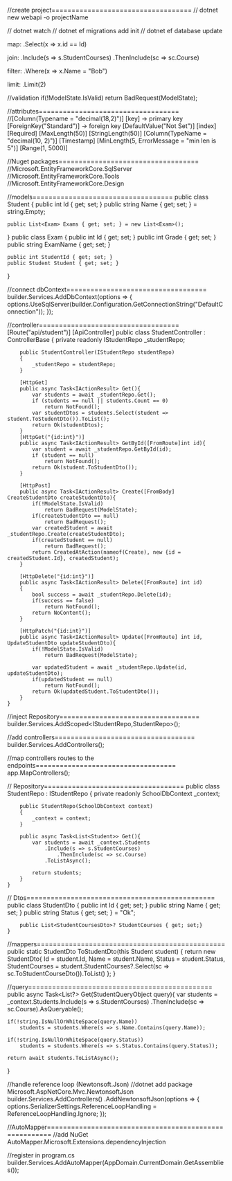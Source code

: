 //create project===================================
// dotnet new webapi -o projectName

// dotnet watch
// dotnet ef migrations add init
// dotnet ef database update

map:
.Select(x => x.id == Id)

join:
.Include(s => s.StudentCourses)
    .ThenInclude(sc => sc.Course)

filter:
.Where(x => x.Name = "Bob")

limit:
.Limit(2)

//validation
if(!ModelState.IsValid)
    return BadRequest(ModelState);

//attributes===================================
//[Column(Typename = "decimal(18,2)")]
[key] -> primary key
[ForeignKey("Standard")] -> foreign key
[DefaultValue("Not Set")]
[index]
[Required]
[MaxLength(50)]
[StringLength(50)]
[Column(TypeName = "decimal(10, 2)")]
[Timestamp]
[MinLength(5, ErrorMessage = "min len is 5")]
[Range(1, 5000)]

//Nuget packages===================================
//Microsoft.EntityFrameworkCore.SqlServer
//Microsoft.EntityFrameworkCore.Tools
//Microsoft.EntityFrameworkCore.Design

//models===================================
public class Student
{
    public int Id { get; set; }
    public string Name { get; set; } = string.Empty;

    public List<Exam> Exams { get; set; } = new List<Exam>();
}
public class Exam {
    public int Id { get; set; }
    public int Grade { get; set; }
    public string ExamName { get; set; }
    
    public int StudentId { get; set; }
    public Student Student { get; set; }
}

//connect dbContext===================================
builder.Services.AddDbContext<SchoolDbContext>(options => {
    options.UseSqlServer(builder.Configuration.GetConnectionString("DefaultConnection"));
});

//controller===================================
    [Route("api/student")]
    [ApiController]
    public class StudentController : ControllerBase
    {
        private readonly IStudentRepo _studentRepo;
    
        public StudentController(IStudentRepo studentRepo)
        {
            _studentRepo = studentRepo;
        }

        [HttpGet]
        public async Task<IActionResult> Get(){
            var students = await _studentRepo.Get();
            if (students == null || students.Count == 0)
                return NotFound();
            var studentDtos = students.Select(student => student.ToStudentDto()).ToList();
            return Ok(studentDtos);
        }
        [HttpGet("{id:int}")]
        public async Task<IActionResult> GetById([FromRoute]int id){
            var student = await _studentRepo.GetById(id);
            if (student == null)
                return NotFound();
            return Ok(student.ToStudentDto());
        }

        [HttpPost]
        public async Task<IActionResult> Create([FromBody] CreateStudentDto createStudentDto){
            if(!ModelState.IsValid)
                return BadRequest(ModelState);
            if(createStudentDto == null)
                return BadRequest();
            var createdStudent = await _studentRepo.Create(createStudentDto);
            if(createdStudent == null)
                return BadRequest();
            return CreatedAtAction(nameof(Create), new {id = createdStudent.Id}, createdStudent);
        } 

        [HttpDelete("{id:int}")]
        public async Task<IActionResult> Delete([FromRoute] int id)
        {
            bool success = await _studentRepo.Delete(id);
            if(success == false)
                return NotFound();
            return NoContent();
        }

        [HttpPatch("{id:int}")]
        public async Task<IActionResult> Update([FromRoute] int id, UpdateStudentDto updateStudentDto){
            if(!ModelState.IsValid)
                return BadRequest(ModelState);

            var updatedStudent = await _studentRepo.Update(id, updateStudentDto);
            if(updatedStudent == null)
                return NotFound();
            return Ok(updatedStudent.ToStudentDto());
        }
    }

//inject Repository===================================
builder.Services.AddScoped<IStudentRepo,StudentRepo>();


//add controllers===================================
builder.Services.AddControllers();

//map controllers routes to the endpoints===================================
app.MapControllers();

// Repository===================================
    public class StudentRepo : IStudentRepo
    {
        private readonly SchoolDbContext _context;

        public StudentRepo(SchoolDbContext context)
        {
            _context = context;
        }

        public async Task<List<Student>> Get(){
            var students = await _context.Students
                .Include(s => s.StudentCourses)
                    .ThenInclude(sc => sc.Course)
                .ToListAsync();

            return students;
        }
    }


// Dtos===============================================
    public class StudentDto
    {
        public int Id { get; set; }
        public string Name { get; set; }
        public string Status { get; set; } = "Ok";
        
        public List<StudentCoursesDto>? StudentCourses { get; set;}
    }

//mappers===============================================
public static StudentDto ToStudentDto(this Student student)
{
    return new StudentDto{
        Id = student.Id,
        Name = student.Name, 
        Status = student.Status,
        StudentCourses = student.StudentCourses?.Select(sc => sc.ToStudentCourseDto()).ToList()
    };
}



//query==============================================
public async Task<List<Student>?> Get(StudentQueryObject query){
    var students = _context.Students.Include(s => s.StudentCourses)
            .ThenInclude(sc => sc.Course).AsQueryable();
        
    if(!string.IsNullOrWhiteSpace(query.Name))
        students = students.Where(s => s.Name.Contains(query.Name));

    if(!string.IsNullOrWhiteSpace(query.Status))
        students = students.Where(s => s.Status.Contains(query.Status));

    return await students.ToListAsync();
}


//handle reference loop (Newtonsoft.Json)
//dotnet add package Microsoft.AspNetCore.Mvc.NewtonsoftJson
builder.Services.AddControllers()
    .AddNewtonsoftJson(options =>
    {
        options.SerializerSettings.ReferenceLoopHandling = ReferenceLoopHandling.Ignore;
    });



//AutoMapper=======================================================
//add NuGet
AutoMapper.Microsoft.Extensions.dependencyInjection

//register in program.cs
builder.Services.AddAutoMapper(AppDomain.CurrentDomain.GetAssemblies());


